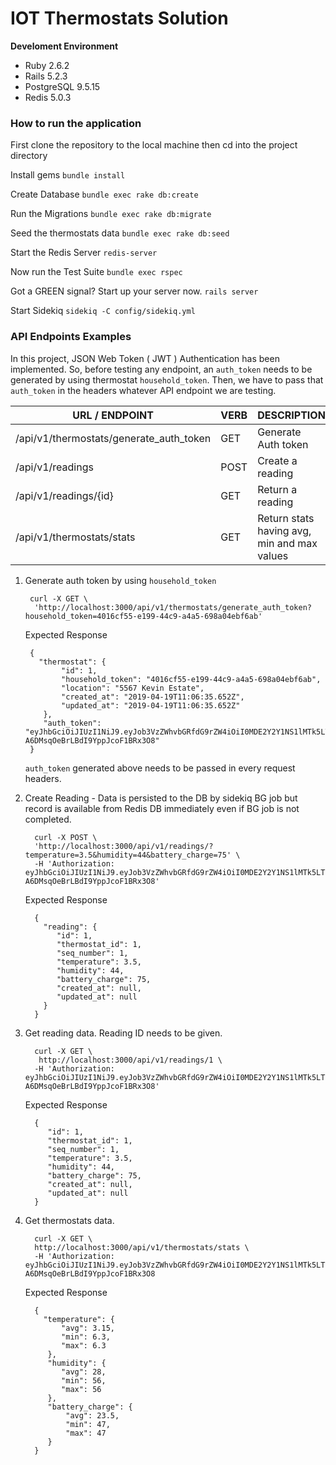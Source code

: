 # IOT Thermostats Solution
**Develoment Environment**
* Ruby 2.6.2
* Rails 5.2.3
* PostgreSQL 9.5.15
* Redis 5.0.3

### How to run the application

First clone the repository to the local machine then cd into the project directory

Install gems
`bundle install`

Create Database
`bundle exec rake db:create`

Run the Migrations
`bundle exec rake db:migrate`

Seed the thermostats data
`bundle exec rake db:seed`

Start the Redis Server
`redis-server`

Now run the Test Suite
`bundle exec rspec`

Got a GREEN signal? Start up your server now.
`rails server`

Start Sidekiq
`sidekiq -C config/sidekiq.yml`


### API Endpoints Examples
In this project, JSON Web Token ( JWT ) Authentication has been implemented. So, before testing any endpoint, an `auth_token` needs to be generated by using thermostat `household_token`. Then, we have to pass that `auth_token` in the headers whatever API endpoint we are testing.

URL / ENDPOINT    |    VERB    |    DESCRIPTION   
----------------- | ---------- | --------------
/api/v1/thermostats/generate_auth_token       |    GET    | Generate Auth token
/api/v1/readings            |    POST    | Create a reading      
/api/v1/readings/{id}           |    GET     | Return a reading
/api/v1/thermostats/stats   |    GET   |   Return stats having avg, min and max values

 1. Generate auth token by using `household_token`

         curl -X GET \
          'http://localhost:3000/api/v1/thermostats/generate_auth_token?household_token=4016cf55-e199-44c9-a4a5-698a04ebf6ab'
     Expected Response

         {
           "thermostat": {
                "id": 1,
                "household_token": "4016cf55-e199-44c9-a4a5-698a04ebf6ab",
                "location": "5567 Kevin Estate",
                "created_at": "2019-04-19T11:06:35.652Z",
                "updated_at": "2019-04-19T11:06:35.652Z"
            },
            "auth_token": "eyJhbGciOiJIUzI1NiJ9.eyJob3VzZWhvbGRfdG9rZW4iOiI0MDE2Y2Y1NS1lMTk5LTQ0YzktYTRhNS02OThhMDRlYmY2YWIiLCJleHAiOjE1NTU5Mjk4NzN9.CFVWaKwruS0Lp-A6DMsqOeBrLBdI9YppJcoF1BRx3O8"
         }
    `auth_token` generated above needs to be passed in every request headers.

2. Create Reading - Data is persisted to the DB by sidekiq BG job but record is available from Redis DB immediately even if BG job is not completed.

         curl -X POST \
         'http://localhost:3000/api/v1/readings/?temperature=3.5&humidity=44&battery_charge=75' \
         -H 'Authorization: eyJhbGciOiJIUzI1NiJ9.eyJob3VzZWhvbGRfdG9rZW4iOiI0MDE2Y2Y1NS1lMTk5LTQ0YzktYTRhNS02OThhMDRlYmY2YWIiLCJleHAiOjE1NTU5Mjk4NzN9.CFVWaKwruS0Lp-A6DMsqOeBrLBdI9YppJcoF1BRx3O8'
     Expected Response

         {
           "reading": {
              "id": 1,
              "thermostat_id": 1,
              "seq_number": 1,
              "temperature": 3.5,
              "humidity": 44,
              "battery_charge": 75,
              "created_at": null,
              "updated_at": null
           }
         }

3. Get reading data. Reading ID needs to be given.

         curl -X GET \
          http://localhost:3000/api/v1/readings/1 \
         -H 'Authorization: eyJhbGciOiJIUzI1NiJ9.eyJob3VzZWhvbGRfdG9rZW4iOiI0MDE2Y2Y1NS1lMTk5LTQ0YzktYTRhNS02OThhMDRlYmY2YWIiLCJleHAiOjE1NTU5Mjk4NzN9.CFVWaKwruS0Lp-A6DMsqOeBrLBdI9YppJcoF1BRx3O8'

     Expected Response

         {
            "id": 1,
            "thermostat_id": 1,
            "seq_number": 1,
            "temperature": 3.5,
            "humidity": 44,
            "battery_charge": 75,
            "created_at": null,
            "updated_at": null
         }

4. Get thermostats data.

         curl -X GET \
         http://localhost:3000/api/v1/thermostats/stats \
         -H 'Authorization: eyJhbGciOiJIUzI1NiJ9.eyJob3VzZWhvbGRfdG9rZW4iOiI0MDE2Y2Y1NS1lMTk5LTQ0YzktYTRhNS02OThhMDRlYmY2YWIiLCJleHAiOjE1NTU5Mjk4NzN9.CFVWaKwruS0Lp-A6DMsqOeBrLBdI9YppJcoF1BRx3O8
     Expected Response

         {
           "temperature": {
               "avg": 3.15,
               "min": 6.3,
               "max": 6.3
            },
            "humidity": {
               "avg": 28,
               "min": 56,
               "max": 56
            },
            "battery_charge": {
                "avg": 23.5,
                "min": 47,
                "max": 47
            }
         }
